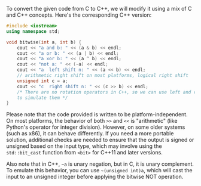 To convert the given code from C to C++, we will modify it using a mix of C and C++ concepts. Here's the corresponding C++ version:

```cpp
#include <iostream>
using namespace std;

void bitwise(int a, int b) {
    cout << "a and b: " << (a & b) << endl;
    cout << "a or b: " << (a | b) << endl;
    cout << "a xor b: " << (a ^ b) << endl;
    cout << "not a: " << (~a) << endl;
    cout << "a  left shift n: " << (a << b) << endl;
    // arithmetic right shift on most platforms, logical right shift
    unsigned int c = a;
    cout << "c  right shift n: " << (c >> b) << endl;
    /* There are no rotation operators in C++, so we can use left and right shifts 
    to simulate them */
}
```

Please note that the code provided is written to be platform-independent. On most platforms, the behavior of both `>>` and `<<` is "arithmetic" (like Python's operator for integer division). However, on some older systems (such as x86), it can behave differently. If you need a more portable solution, additional checks are needed to ensure that the output is signed or unsigned based on the input type, which may involve using the `std::bit_cast` function from `<bit>` for C++11 and later versions.

Also note that in C++, `~a` is unary negation, but in C, it is unary complement. To emulate this behavior, you can use `~(unsigned int)a`, which will cast the input to an unsigned integer before applying the bitwise NOT operation.
